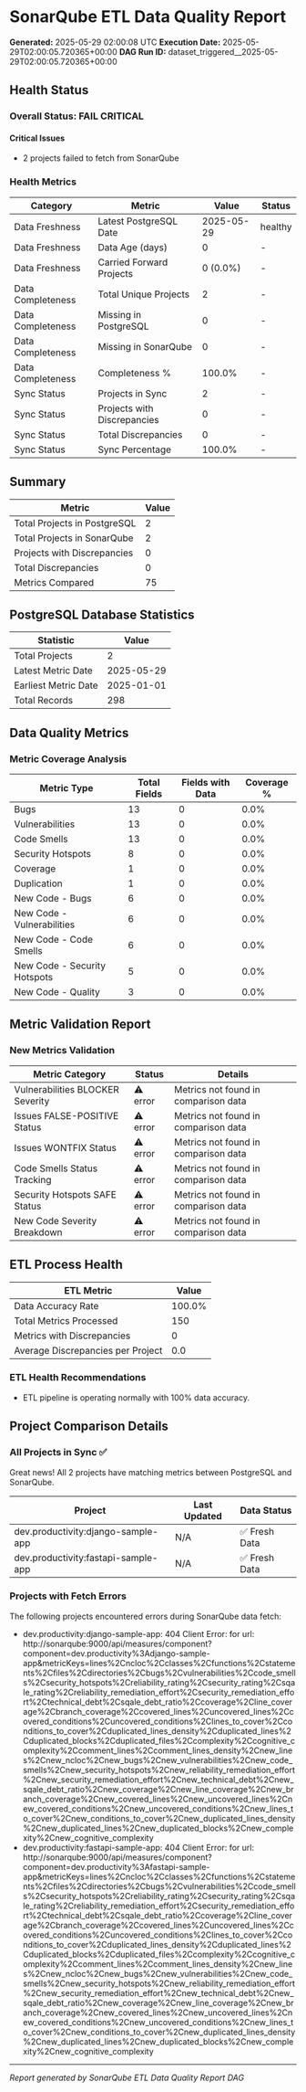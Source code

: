 # SonarQube ETL Data Quality Report

**Generated:** 2025-05-29 02:00:08 UTC
**Execution Date:** 2025-05-29T02:00:05.720365+00:00
**DAG Run ID:** dataset_triggered__2025-05-29T02:00:05.720365+00:00

## Health Status

### Overall Status: FAIL CRITICAL

#### Critical Issues

- 2 projects failed to fetch from SonarQube

### Health Metrics

| Category | Metric | Value | Status |
|----------|--------|-------|--------|
| Data Freshness | Latest PostgreSQL Date | 2025-05-29 | healthy |
| Data Freshness | Data Age (days) | 0 | - |
| Data Freshness | Carried Forward Projects | 0 (0.0%) | - |
| Data Completeness | Total Unique Projects | 2 | - |
| Data Completeness | Missing in PostgreSQL | 0 | - |
| Data Completeness | Missing in SonarQube | 0 | - |
| Data Completeness | Completeness % | 100.0% | - |
| Sync Status | Projects in Sync | 2 | - |
| Sync Status | Projects with Discrepancies | 0 | - |
| Sync Status | Total Discrepancies | 0 | - |
| Sync Status | Sync Percentage | 100.0% | - |

## Summary

| Metric | Value |
|--------|-------|
| Total Projects in PostgreSQL | 2 |
| Total Projects in SonarQube | 2 |
| Projects with Discrepancies | 0 |
| Total Discrepancies | 0 |
| Metrics Compared | 75 |

## PostgreSQL Database Statistics

| Statistic | Value |
|-----------|-------|
| Total Projects | 2 |
| Latest Metric Date | 2025-05-29 |
| Earliest Metric Date | 2025-01-01 |
| Total Records | 298 |

## Data Quality Metrics

### Metric Coverage Analysis

| Metric Type | Total Fields | Fields with Data | Coverage % |
|-------------|--------------|------------------|------------|
| Bugs | 13 | 0 | 0.0% |
| Vulnerabilities | 13 | 0 | 0.0% |
| Code Smells | 13 | 0 | 0.0% |
| Security Hotspots | 8 | 0 | 0.0% |
| Coverage | 1 | 0 | 0.0% |
| Duplication | 1 | 0 | 0.0% |
| New Code - Bugs | 6 | 0 | 0.0% |
| New Code - Vulnerabilities | 6 | 0 | 0.0% |
| New Code - Code Smells | 6 | 0 | 0.0% |
| New Code - Security Hotspots | 5 | 0 | 0.0% |
| New Code - Quality | 3 | 0 | 0.0% |

## Metric Validation Report

### New Metrics Validation

| Metric Category | Status | Details |
|-----------------|--------|---------|
| Vulnerabilities BLOCKER Severity | ⚠️ error | Metrics not found in comparison data |
| Issues FALSE-POSITIVE Status | ⚠️ error | Metrics not found in comparison data |
| Issues WONTFIX Status | ⚠️ error | Metrics not found in comparison data |
| Code Smells Status Tracking | ⚠️ error | Metrics not found in comparison data |
| Security Hotspots SAFE Status | ⚠️ error | Metrics not found in comparison data |
| New Code Severity Breakdown | ⚠️ error | Metrics not found in comparison data |

## ETL Process Health

| ETL Metric | Value |
|------------|-------|
| Data Accuracy Rate | 100.0% |
| Total Metrics Processed | 150 |
| Metrics with Discrepancies | 0 |
| Average Discrepancies per Project | 0.0 |

### ETL Health Recommendations

- ETL pipeline is operating normally with 100% data accuracy.

## Project Comparison Details

### All Projects in Sync ✅

Great news! All 2 projects have matching metrics between PostgreSQL and SonarQube.

| Project | Last Updated | Data Status |
|---------|--------------|-------------|
| dev.productivity:django-sample-app | N/A | ✅ Fresh Data |
| dev.productivity:fastapi-sample-app | N/A | ✅ Fresh Data |

### Projects with Fetch Errors

The following projects encountered errors during SonarQube data fetch:

- dev.productivity:django-sample-app: 404 Client Error:  for url: http://sonarqube:9000/api/measures/component?component=dev.productivity%3Adjango-sample-app&metricKeys=lines%2Cncloc%2Cclasses%2Cfunctions%2Cstatements%2Cfiles%2Cdirectories%2Cbugs%2Cvulnerabilities%2Ccode_smells%2Csecurity_hotspots%2Creliability_rating%2Csecurity_rating%2Csqale_rating%2Creliability_remediation_effort%2Csecurity_remediation_effort%2Ctechnical_debt%2Csqale_debt_ratio%2Ccoverage%2Cline_coverage%2Cbranch_coverage%2Ccovered_lines%2Cuncovered_lines%2Ccovered_conditions%2Cuncovered_conditions%2Clines_to_cover%2Cconditions_to_cover%2Cduplicated_lines_density%2Cduplicated_lines%2Cduplicated_blocks%2Cduplicated_files%2Ccomplexity%2Ccognitive_complexity%2Ccomment_lines%2Ccomment_lines_density%2Cnew_lines%2Cnew_ncloc%2Cnew_bugs%2Cnew_vulnerabilities%2Cnew_code_smells%2Cnew_security_hotspots%2Cnew_reliability_remediation_effort%2Cnew_security_remediation_effort%2Cnew_technical_debt%2Cnew_sqale_debt_ratio%2Cnew_coverage%2Cnew_line_coverage%2Cnew_branch_coverage%2Cnew_covered_lines%2Cnew_uncovered_lines%2Cnew_covered_conditions%2Cnew_uncovered_conditions%2Cnew_lines_to_cover%2Cnew_conditions_to_cover%2Cnew_duplicated_lines_density%2Cnew_duplicated_lines%2Cnew_duplicated_blocks%2Cnew_complexity%2Cnew_cognitive_complexity
- dev.productivity:fastapi-sample-app: 404 Client Error:  for url: http://sonarqube:9000/api/measures/component?component=dev.productivity%3Afastapi-sample-app&metricKeys=lines%2Cncloc%2Cclasses%2Cfunctions%2Cstatements%2Cfiles%2Cdirectories%2Cbugs%2Cvulnerabilities%2Ccode_smells%2Csecurity_hotspots%2Creliability_rating%2Csecurity_rating%2Csqale_rating%2Creliability_remediation_effort%2Csecurity_remediation_effort%2Ctechnical_debt%2Csqale_debt_ratio%2Ccoverage%2Cline_coverage%2Cbranch_coverage%2Ccovered_lines%2Cuncovered_lines%2Ccovered_conditions%2Cuncovered_conditions%2Clines_to_cover%2Cconditions_to_cover%2Cduplicated_lines_density%2Cduplicated_lines%2Cduplicated_blocks%2Cduplicated_files%2Ccomplexity%2Ccognitive_complexity%2Ccomment_lines%2Ccomment_lines_density%2Cnew_lines%2Cnew_ncloc%2Cnew_bugs%2Cnew_vulnerabilities%2Cnew_code_smells%2Cnew_security_hotspots%2Cnew_reliability_remediation_effort%2Cnew_security_remediation_effort%2Cnew_technical_debt%2Cnew_sqale_debt_ratio%2Cnew_coverage%2Cnew_line_coverage%2Cnew_branch_coverage%2Cnew_covered_lines%2Cnew_uncovered_lines%2Cnew_covered_conditions%2Cnew_uncovered_conditions%2Cnew_lines_to_cover%2Cnew_conditions_to_cover%2Cnew_duplicated_lines_density%2Cnew_duplicated_lines%2Cnew_duplicated_blocks%2Cnew_complexity%2Cnew_cognitive_complexity


---
*Report generated by SonarQube ETL Data Quality Report DAG*